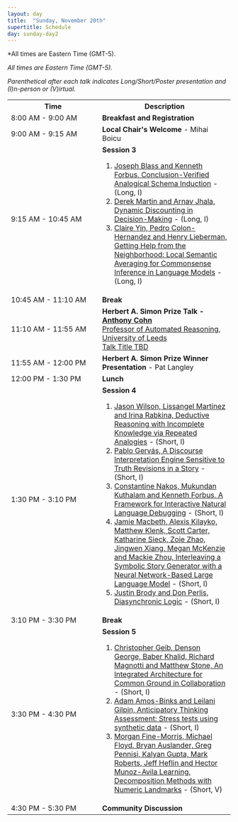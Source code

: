 ```yaml
---
layout: day
title:  "Sunday, November 20th"
supertitle: Schedule
day: sunday-day2
---
```

*All times are Eastern Time (GMT-5). 

<!--
This day's session talks are available on YouTube at
[ACS 2021 Day 2](https://www.youtube.com/playlist?list=PL-1wKlUbAzGTQ-jqenM3OHpSNcFka6VOl).
Invited talks are linked directly as shown below. 

Paper PDFs are available by clicking on talk titles. For slides, click on
(S) after title, or look in the corresponding Slack channel.

<!-- You can watch the 
     [recorded talks](https://www.youtube.com/playlist?list=PL-1wKlUbAzGTjZjLcOduALuoZ3aupVSqe) for this day.  (FIX LINK) -->

*All times are Eastern Time (GMT-5).*

*Parenthetical after each talk indicates Long/Short/Poster presentation and (I)n-person or (V)irtual.*

<table>
<tr>
<th width=190px> Time </th>
<th> Description </th>
</tr>
<tr>
<td> <span class="schedtime"> 8:00 AM - 9:00 AM </span></td>
<td>  <b> Breakfast and Registration </b> </td>
</tr>
<tr>
<td> <span class="schedtime"> 9:00 AM - 9:15 AM </span></td>
<td>  <b> Local Chair's Welcome </b> - Mihai Boicu </td>
</tr>
<tr>
  <td id="session3"> <span class="schedtime"> 9:15 AM - 10:45 AM </span></td><td> <b> Session 3 </b>
   <ol>
    <li> <a href="{{site.baseurl}}/data/acs22_paper-1295.pdf">Joseph Blass and Kenneth Forbus, Conclusion-Verified Analogical Schema Induction</a> - (Long, I)</li>
    <li> <a href="{{site.baseurl}}/data/acs22_paper-8017.pdf">Derek Martin and Arnav Jhala, Dynamic Discounting in Decision-Making</a> - (Long, I)</li>
    <li> <a href="{{site.baseurl}}/data/acs22_paper-5758.pdf">Claire Yin, Pedro Colon-Hernandez and Henry Lieberman, Getting Help from the Neighborhood: Local Semantic Averaging for Commonsense Inference in Language Models</a> - (Long, I)</li>
   </ol>
     
  </td>
  </tr>
<tr>
  <td> <span class="schedtime"> 10:45 AM - 11:10 AM </span></td>
  <td>  <b> Break</b> </td>
</tr>
<tr>
  <td > <span class="schedtime"> 11:10 AM - 11:55 AM
  </span></td>
<td> <b>  Herbert A. Simon Prize Talk - <a href="{{site.baseurl}}/speakers/Anthony_Cohn/"> Anthony Cohn</a> </b><br>
<a href="https://eps.leeds.ac.uk/computing/staff/76/professor-anthony-g-cohn-freng-ceng-citp">Professor of Automated Reasoning, University of Leeds</a><br>
<a href="{{site.baseurl}}/talks/#Cohn_talk">Talk Title TBD</a>
<tr> <td> <span class="schedtime"> 11:55 AM - 12:00 PM </span></td> <td>
<b> Herbert A. Simon Prize Winner Presentation </b>  - Pat Langley</td>
</tr>
<!--
    <a href="{{site.baseurl}}/talks/#allen">Conversational systems: Past,
    Present and future</a>  - <a
    href="{{site.baseurl}}/data/slides/invited-Allen-slides-SimonTalk.pdf">(S)</a>
    <a onClick="goToSlackChannel(102)"> (on Slack #invited02-allen)</a>
     or <a
 href="https://www.youtube.com/watch?v=4IGfMcxUrLs&list=PL-1wKlUbAzGSdwkBuFJhELkCQ6Hz9u60C&index=1">View
 on YouTube</a>
 -->
 </td></tr>
 
 <tr>
  <td> <span class="schedtime"> 12:00 PM - 1:30 PM </span></td>
  <td>  <b> Lunch</b> </td>
</tr>
 
<tr> 
   <td> <span class="schedtime"> 1:30 PM - 3:10 PM </span></td> 
   <td id="session4">  <b> Session 4 </b>
     <ol>
     <li> <a href="{{site.baseurl}}/data/acs22_paper-8878.pdf">Jason Wilson, Lissangel Martinez and Irina Rabkina, Deductive Reasoning with Incomplete Knowledge via Repeated Analogies</a> - (Short, I)</li>
     <li> <a href="{{site.baseurl}}/data/acs22_paper-2091.pdf">Pablo Gervás, A Discourse Interpretation Engine Sensitive to Truth Revisions in a Story</a> - (Short, I)</li>
     <li> <a href="{{site.baseurl}}/data/acs22_paper-7803.pdf">Constantine Nakos, Mukundan Kuthalam and Kenneth Forbus, A Framework for Interactive Natural Language Debugging</a> - (Short, I)</li>
     <li> <a href="{{site.baseurl}}/data/acs22_paper-9358.pdf">Jamie Macbeth, Alexis Kilayko, Matthew Klenk, Scott Carter, Katharine Sieck, Zoie Zhao, Jingwen Xiang, Megan McKenzie and Mackie Zhou, Interleaving a Symbolic Story Generator with a Neural Network-Based Large Language Model</a> - (Short, I)</li>
     <li> <a href="{{site.baseurl}}/data/acs22_paper-301.pdf">Justin Brody and Don Perlis, Diasynchronic Logic</a> - (Short, I)</li>
<!--
     <li> <a href="{{site.baseurl}}/data/acs22_paper-7038.pdf">Vasanth Sarathy, Mark Burstein, Scott Friedman, Robert Bobrow and Ugur Kuter, A Neuro-Symbolic Cognitive System for Intuitive Argumentation</a> - (Long, V)</li> -->
     </ol>
   </td> 
</tr>

<tr> <td> <span class="schedtime"> 3:10 PM - 3:30 PM </span></td> <td> <b> Break</b> </td></tr>

<tr> 
   <td> <span class="schedtime"> 3:30 PM - 4:30 PM </span></td> 
   <td id="session4">  <b> Session 5 </b>
   <!--  <div class=shortnote>Short talks are 10 minutes plus 2 minutes for questions during changeover.</div> -->
   <!-- ###### Chaired by TBD -->     
     <ol>
     <li> <a href="{{site.baseurl}}/data/acs22_paper-9776.pdf">Christopher Geib, Denson George, Baber Khalid, Richard Magnotti and Matthew Stone, An Integrated Architecture for Common Ground in Collaboration</a> - (Short, I)</li>
     <li> <a href="{{site.baseurl}}/data/acs22_paper-6940.pdf">Adam Amos-Binks and Leilani Gilpin, Anticipatory Thinking Assessment: Stress tests using synthetic data</a> - (Short, I)</li>
     <li> <a href="{{site.baseurl}}/data/acs22_paper-7677.pdf">Morgan Fine-Morris, Michael Floyd, Bryan Auslander, Greg Pennisi, Kalyan Gupta, Mark Roberts, Jeff Heflin and Hector Munoz-Avila Learning, Decomposition Methods with Numeric Landmarks</a> - (Short, V)</li>
     </ol>
        
 <!-- More examples from 2021 -->       
 <!--

 <ol>
  <li> <a href="{{site.baseurl}}/data/ACS-21_paper_5.pdf">Language
  Generation for Broad-Coverage, Explainable Cognitive Systems</a>
   - <a href="{{site.baseurl}}/data/slides/paper05-slides-mcshane-leon.pdf">(S)</a>,
  Marjorie McShane and Ivan Leon. <a onClick="goToSlackChannel(5)"> (on Slack #paper05-mcshane)</a></li>
  <li> <a href="{{site.baseurl}}/data/ACS-21_paper_7.pdf">Physical
  Reasoning in an Open World</a> - <a href="{{site.baseurl}}/data/slides/paper07-slides-zeng-davis.pdf">(S)</a>,
  Zhuoran Zeng and Ernest Davis. <a onClick="goToSlackChannel(7)"> (on Slack #paper07-zeng)</a></li>
  </ol>
-->

   </td> 
</tr>

<tr> <td> <span class="schedtime"> 4:30 PM - 5:30 PM </span></td> <td>
<b> Community Discussion </b></td>
</tr>

</table>

